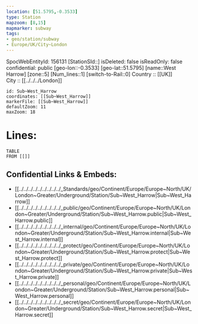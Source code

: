 ```yaml
---
location: [51.5795,-0.3533] 
type: Station 
mapzoom: [8,15] 
mapmarker: subway 
tags:
- geo/station/subway
- Europe/UK/City~London
---
```

SpocWebEntityId: 156131
[StationSId::] 
isDeleted: false
isReadOnly: false
confidential: public
[geo-lon::-0.3533] 
[geo-lat::51.5795] 
[name::West Harrow] 
[zone::5] 
[Num_lines::1] 
[switch-to-Rail::0] 
Country :: [[UK]]  
City :: [[../../../London]]  


```leaflet
id: Sub~West_Harrow
coordinates: [[Sub~West_Harrow]] 
markerFile: [[Sub~West_Harrow]] 
defaultZoom: 11 
maxZoom: 18
```


# Lines: 
```dataview
TABLE 
FROM [[]] 
```

## Confidential Links & Embeds: 
- [[../../../../../../../../../_Standards/geo/Continent/Europe/Europe~North/UK/London~Greater/Underground/Station/Sub~West_Harrow|Sub~West_Harrow]] 
- [[../../../../../../../../../_public/geo/Continent/Europe/Europe~North/UK/London~Greater/Underground/Station/Sub~West_Harrow.public|Sub~West_Harrow.public]] 
- [[../../../../../../../../../_internal/geo/Continent/Europe/Europe~North/UK/London~Greater/Underground/Station/Sub~West_Harrow.internal|Sub~West_Harrow.internal]] 
- [[../../../../../../../../../_protect/geo/Continent/Europe/Europe~North/UK/London~Greater/Underground/Station/Sub~West_Harrow.protect|Sub~West_Harrow.protect]] 
- [[../../../../../../../../../_private/geo/Continent/Europe/Europe~North/UK/London~Greater/Underground/Station/Sub~West_Harrow.private|Sub~West_Harrow.private]] 
- [[../../../../../../../../../_personal/geo/Continent/Europe/Europe~North/UK/London~Greater/Underground/Station/Sub~West_Harrow.personal|Sub~West_Harrow.personal]] 
- [[../../../../../../../../../_secret/geo/Continent/Europe/Europe~North/UK/London~Greater/Underground/Station/Sub~West_Harrow.secret|Sub~West_Harrow.secret]] 
